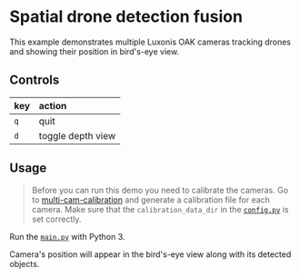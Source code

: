# Spatial  drone detection fusion
This example demonstrates multiple Luxonis OAK cameras tracking drones and showing their position in bird's-eye view. 


## Controls
| key 			| action
| :---			| :---			|
| `q`			| quit 			|
| `d`			| toggle depth view |


## Usage
> Before you can run this demo you need to calibrate the cameras. Go to [multi-cam-calibration](../multi-cam-calibration) and generate a calibration file for each camera. Make sure that the `calibration_data_dir` in the [`config.py`](config.py) is set correctly.

Run the [`main.py`](main.py) with Python 3.

Camera's position will appear in the bird's-eye view along with its detected objects.

